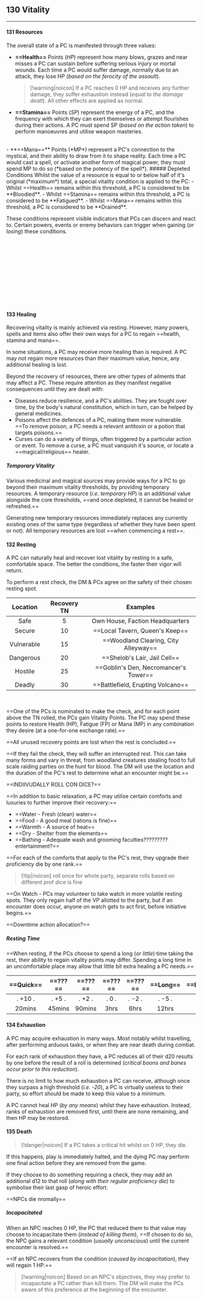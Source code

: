 ## 130 Vitality
---
#### 131 Resources
The overall state of a PC is manifested through three values:

- **==Health==** Points (*HP*) represent how many blows, grazes and near misses a PC can sustain before suffering serious injury or mortal wounds. Each time a PC would suffer damage, normally due to an attack, they lose HP (*based on the ferocity of the assault*). 

  > [!warning|noicon] If a PC reaches 0 HP and receives any further damage, they suffer exhaustion instead (*equal to the damage dealt*). All other effects are applied as normal.

- **==Stamina==** Points (*SP*) represent the energy of a PC, and the frequency with which they can exert themselves or attempt flourishes during their actions. A PC must spend SP (*based on the action taken*) to perform manoeuvres and utilise weapon masteries.
<br />
- **==Mana==** Points (*MP*) represent a PC's connection to the mystical, and their ability to draw from it to shape reality. Each time a PC would cast a spell, or activate another form of magical power, they must spend MP to do so (*based on the potency of the spell*).
##### Depleted Conditions
Whilst the value of a resource is equal to or below half of it's original (*maximum*) total, a special vitality condition is applied to the PC:
- Whilst ==Health== remains within this threshold, a PC is considered to be **Bloodied**.
- Whilst ==Stamina== remains within this threshold, a PC is considered to be **Fatigued**.
- Whilst ==Mana== remains within this threshold, a PC is considered to be **Drained**.

These conditions represent visible indicators that PCs can discern and react to. Certain powers, events or enemy behaviors can trigger when gaining (*or losing*) these conditions.

<br />
<br />
<br />
<br />
<br />
<br />
<br />
<br />
<br />
<br />

#### 133 Healing
Recovering vitality is mainly achieved via resting. However, many powers, spells and items also offer their own ways for a PC to regain ==health, stamina and mana==. 

In some situations, a PC may receive more healing than is required. A PC may not regain more resources than their maximum value, hence, any additional healing is lost.

Beyond the recovery of resources, there are other types of ailments that may affect a PC. These require attention as they manifest negative consequences until they are dealt with:

- Diseases reduce resilience, and a PC's abilities. They are fought over time, by the body's natural constitution, which in turn, can be helped by general medicines.
- Poisons affect the defences of a PC, making them more vulnerable. ==To remove poison, a PC needs a relevant antitoxin or a potion that targets poisons.==
- Curses can do a variety of things, often triggered by a particular action or event. To remove a curse, a PC must vanquish it's source, or locate a ==magical/religious== healer.
##### Temporary Vitality
Various medicinal and magical sources may provide ways for a PC to go beyond their maximum vitality thresholds, by providing temporary resources. A temporary resource (*i.e. temporary HP*) is an additional value alongside the core thresholds, ==and once depleted, it cannot be healed or refreshed.==

Generating new temporary resources immediately replaces any currently existing ones of the same type (regardless of whether they have been spent or not). 
All temporary resources are lost ==when commencing a rest==.
<br />
#### 132 Resting
A PC can naturally heal and recover lost vitality by resting in a safe, comfortable space.
The better the conditions, the faster their vigor will return.

To perform a rest check, the DM & PCs agree on the safety of their chosen resting spot.

|  Location  | Recovery TN |             Examples              |
| :--------: | :---------: | :-------------------------------: |
|    Safe    |      5      |  Own House, Faction Headquarters  |
|   Secure   |     10      |    ==Local Tavern, Queen's Keep==     |
| Vulnerable |     15      | ==Woodland Clearing, City Alleyway==  |
| Dangerous  |     20      |     ==Shelob's Lair, Jail Cell==      |
|  Hostile   |     25      | ==Goblin's Den, Necromancer's Tower== |
|   Deadly   |     30      |   ==Battlefield, Erupting Volcano==   |
<br />

==One of the PCs is nominated to make the check, and for each point above the TN rolled, the PCs gain Vitality Points. The PC may spend these points to restore Health (HP), Fatigue (FP) or Mana (MP) in any combination they desire (at a one-for-one exchange rate).==

==All unused recovery points are lost when the rest is concluded.==

==If they fail the check, they will suffer an interrupted rest. This can take many forms and vary in threat, from woodland creatures stealing food to full scale raiding parties on the hunt for blood. The DM will use the location and the duration of the PC's rest to determine what an encounter might be.==

==INDIIVUDALLY ROLL CON DICE?==

==In addition to basic relaxation, a PC may utilise certain comforts and luxuries to further improve their recovery:==
- ==Water - Fresh (clean) water== 
- ==Food - A good meal (rations is fine)==
- ==Warmth - A source of heat== 
- ==Dry -  Shelter from the elements==
- ==Bathing - Adequate wash and grooming faculties????????? entertainment?==

==For each of the comforts that apply to the PC's rest, they upgrade their proficiency die by one rank.==

> [!tip|noicon] roll once for whole party, separate rolls based on different prof dice is fine


==On Watch - PCs may volunteer to take watch in more volatile resting spots. They only regain half of the VP allotted to the party, but if an encounter does occur, anyone on watch gets to act first, before initiative begins.==

==Downtime action allocation?==
##### Resting Time
==When resting, if the PCs choose to spend a long (*or little*) time taking the rest, their ability to regain vitality points may differ. Spending a long time in an uncomfortable place may allow that little bit extra healing a PC needs.==

|    ==**Quick**==     |     ==**???**==     |     ==**???**==     |     ==**???**==     |     ==**???**==      |     ==**Long**==     |   ==**Extended**==    |
| :--------------: | :-------------: | :-------------: | :-------------: | :--------------: | :--------------: | :---------------: |
| .     +10      . | .     +5      . | .     +2      . | .      0      . | .      -2      . | .      -5      . | .      -10      . |
|      20mins      |     45mins      |     90mins      |      3hrs       |       6hrs       |      12hrs       |       24hrs       |


#### 134 Exhaustion
A PC may acquire exhaustion in many ways. Most notably whilst travelling, after performing arduous tasks, or when they are near death during combat.

For each rank of exhaustion they have, a PC reduces all of their d20 results by one before the result of a roll is determined (*critical boons and banes occur prior to this reduction*).

There is no limit to how much exhaustion a PC can receive, although once they surpass a high threshold (*i.e. -20*), a PC is virtually useless to their party, so effort should be made to keep this value to a minimum.

A PC cannot heal HP (*by any means*) whilst they have exhaustion. Instead, ranks of exhaustion are removed first, until there are none remaining, and then HP may be restored.
<br />
#### 135 Death
> [!danger|noicon] If a PC takes a critical hit whilst on 0 HP, they die.

If this happens, play is immediately halted, and the dying PC may perform one final action before they are removed from the game.

If they choose to do something requiring a check, they may add an additional d12 to that roll (*along with their regular proficiency die*) to symbolise their last gasp of heroic effort.

==NPCs die nromally==
##### Incapacitated
When an NPC reaches 0 HP, the PC that reduced them to that value may choose to incapacitate them (*instead of killing them*), ==If chosen to do so, the NPC gains a relevant condition (*usually unconscious*) until the current encounter is resolved.== 

==If an NPC recovers from the condition (*caused by incapacitation*), they will regain 1 HP.==

> [!warning|noicon] Based on an NPC's objectives, they may prefer to incapacitate a PC rather than kill them. The DM will make the PCs aware of this preference at the beginning of the encounter.
